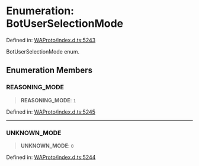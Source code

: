 # Enumeration: BotUserSelectionMode

Defined in: [WAProto/index.d.ts:5243](https://github.com/Fokusdotid/bail/blob/c004679536d41fcf32da31cecf70d3991dfa31b5/WAProto/index.d.ts#L5243)

BotUserSelectionMode enum.

## Enumeration Members

### REASONING\_MODE

> **REASONING\_MODE**: `1`

Defined in: [WAProto/index.d.ts:5245](https://github.com/Fokusdotid/bail/blob/c004679536d41fcf32da31cecf70d3991dfa31b5/WAProto/index.d.ts#L5245)

***

### UNKNOWN\_MODE

> **UNKNOWN\_MODE**: `0`

Defined in: [WAProto/index.d.ts:5244](https://github.com/Fokusdotid/bail/blob/c004679536d41fcf32da31cecf70d3991dfa31b5/WAProto/index.d.ts#L5244)
